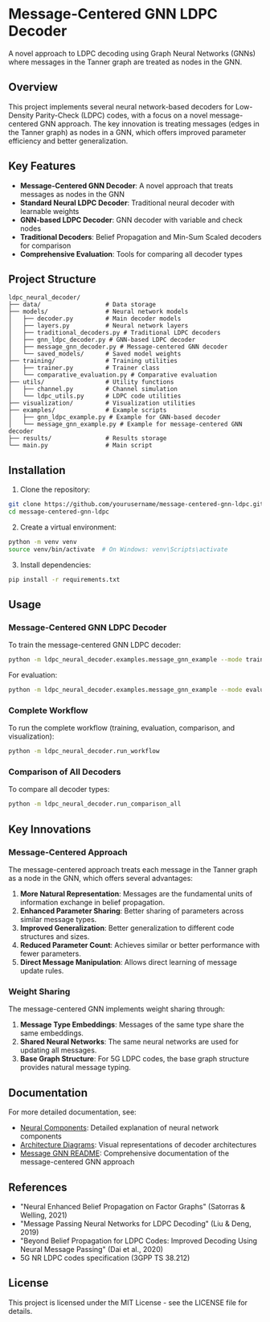 # Message-Centered GNN LDPC Decoder

A novel approach to LDPC decoding using Graph Neural Networks (GNNs) where messages in the Tanner graph are treated as nodes in the GNN.

## Overview

This project implements several neural network-based decoders for Low-Density Parity-Check (LDPC) codes, with a focus on a novel message-centered GNN approach. The key innovation is treating messages (edges in the Tanner graph) as nodes in a GNN, which offers improved parameter efficiency and better generalization.

## Key Features

- **Message-Centered GNN Decoder**: A novel approach that treats messages as nodes in the GNN
- **Standard Neural LDPC Decoder**: Traditional neural decoder with learnable weights
- **GNN-based LDPC Decoder**: GNN decoder with variable and check nodes
- **Traditional Decoders**: Belief Propagation and Min-Sum Scaled decoders for comparison
- **Comprehensive Evaluation**: Tools for comparing all decoder types

## Project Structure

```
ldpc_neural_decoder/
├── data/                  # Data storage
├── models/                # Neural network models
│   ├── decoder.py         # Main decoder models
│   ├── layers.py          # Neural network layers
│   ├── traditional_decoders.py # Traditional LDPC decoders
│   ├── gnn_ldpc_decoder.py # GNN-based LDPC decoder
│   ├── message_gnn_decoder.py # Message-centered GNN decoder
│   └── saved_models/      # Saved model weights
├── training/              # Training utilities
│   ├── trainer.py         # Trainer class
│   └── comparative_evaluation.py # Comparative evaluation
├── utils/                 # Utility functions
│   ├── channel.py         # Channel simulation
│   └── ldpc_utils.py      # LDPC code utilities
├── visualization/         # Visualization utilities
├── examples/              # Example scripts
│   ├── gnn_ldpc_example.py # Example for GNN-based decoder
│   └── message_gnn_example.py # Example for message-centered GNN decoder
├── results/               # Results storage
└── main.py                # Main script
```

## Installation

1. Clone the repository:
```bash
git clone https://github.com/yourusername/message-centered-gnn-ldpc.git
cd message-centered-gnn-ldpc
```

2. Create a virtual environment:
```bash
python -m venv venv
source venv/bin/activate  # On Windows: venv\Scripts\activate
```

3. Install dependencies:
```bash
pip install -r requirements.txt
```

## Usage

### Message-Centered GNN LDPC Decoder

To train the message-centered GNN LDPC decoder:

```bash
python -m ldpc_neural_decoder.examples.message_gnn_example --mode train
```

For evaluation:

```bash
python -m ldpc_neural_decoder.examples.message_gnn_example --mode evaluate
```

### Complete Workflow

To run the complete workflow (training, evaluation, comparison, and visualization):

```bash
python -m ldpc_neural_decoder.run_workflow
```

### Comparison of All Decoders

To compare all decoder types:

```bash
python -m ldpc_neural_decoder.run_comparison_all
```

## Key Innovations

### Message-Centered Approach

The message-centered approach treats each message in the Tanner graph as a node in the GNN, which offers several advantages:

1. **More Natural Representation**: Messages are the fundamental units of information exchange in belief propagation.
2. **Enhanced Parameter Sharing**: Better sharing of parameters across similar message types.
3. **Improved Generalization**: Better generalization to different code structures and sizes.
4. **Reduced Parameter Count**: Achieves similar or better performance with fewer parameters.
5. **Direct Message Manipulation**: Allows direct learning of message update rules.

### Weight Sharing

The message-centered GNN implements weight sharing through:

1. **Message Type Embeddings**: Messages of the same type share the same embeddings.
2. **Shared Neural Networks**: The same neural networks are used for updating all messages.
3. **Base Graph Structure**: For 5G LDPC codes, the base graph structure provides natural message typing.

## Documentation

For more detailed documentation, see:

- [Neural Components](ldpc_neural_decoder/models/NEURAL_COMPONENTS.md): Detailed explanation of neural network components
- [Architecture Diagrams](ldpc_neural_decoder/models/ARCHITECTURE_DIAGRAM.md): Visual representations of decoder architectures
- [Message GNN README](ldpc_neural_decoder/models/README_MESSAGE_GNN.md): Comprehensive documentation of the message-centered GNN approach

## References

- "Neural Enhanced Belief Propagation on Factor Graphs" (Satorras & Welling, 2021)
- "Message Passing Neural Networks for LDPC Decoding" (Liu & Deng, 2019)
- "Beyond Belief Propagation for LDPC Codes: Improved Decoding Using Neural Message Passing" (Dai et al., 2020)
- 5G NR LDPC codes specification (3GPP TS 38.212)

## License

This project is licensed under the MIT License - see the LICENSE file for details. 